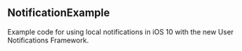 NotificationExample
---
Example code for using local notifications in iOS 10 with the new User Notifications Framework.
